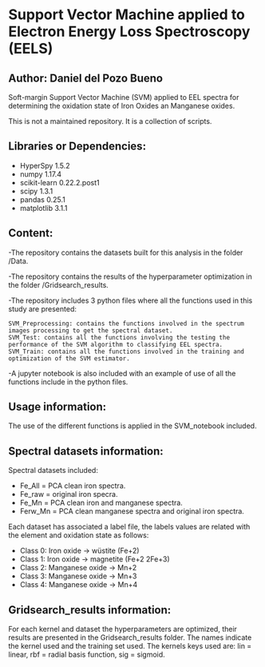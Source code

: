 # Support Vector Machine applied to Electron Energy Loss Spectroscopy (EELS)

## Author: Daniel del Pozo Bueno

Soft-margin Support Vector Machine (SVM) applied to EEL spectra for determining the oxidation state of Iron Oxides an Manganese oxides. 

This is not a maintained repository. It is a collection of scripts.

## Libraries or Dependencies: 

- HyperSpy 1.5.2
- numpy 1.17.4
- scikit-learn 0.22.2.post1
- scipy 1.3.1
- pandas 0.25.1
- matplotlib 3.1.1

## Content: 

-The repository contains the datasets built for this analysis in the folder /Data.

-The repository contains the results of the hyperparameter optimization in the folder /Gridsearch_results.

-The repository includes 3 python files where all the functions used in this study are presented:

	SVM_Preprocessing: contains the functions involved in the spectrum images processing to get the spectral dataset. 
	SVM_Test: contains all the functions involving the testing the performance of the SVM algorithm to classifying EEL spectra. 
	SVM_Train: contains all the functions involved in the training and optimization of the SVM estimator. 
	
-A jupyter notebook is also included with an example of use of all the functions include in the python files. 

## Usage information:

The use of the different functions is applied in the SVM_notebook included. 

## Spectral datasets information:

Spectral datasets included: 
- Fe_All = PCA clean iron spectra. 
- Fe_raw = original iron specra. 
- Fe_Mn = PCA clean iron and manganese spectra.
- Ferw_Mn = PCA clean manganese spectra and original iron spectra. 

Each dataset has associated a label file, the labels values are related with the element and oxidation state as follows:

- Class 0: Iron oxide -> wüstite (Fe+2)
- Class 1: Iron oxide -> magnetite (Fe+2 2Fe+3)
- Class 2: Manganese oxide -> Mn+2
- Class 3: Manganese oxide -> Mn+3
- Class 4: Manganese oxide -> Mn+4

## Gridsearch_results information: 

For each kernel and dataset the hyperparameters are optimized, their results are presented in the Gridsearch_results folder. The names indicate the kernel used and the training set used. The kernels keys used are: lin = linear, rbf = radial basis function, sig = sigmoid. 

